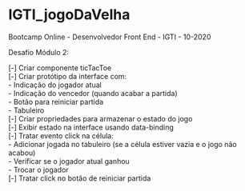 # IGTI_jogoDaVelha

Bootcamp Online - Desenvolvedor Front End - IGTI - 10-2020

Desafio Módulo 2:

[-] Criar componente ticTacToe  
[-] Criar protótipo da interface com:  
    - Indicação do jogador atual  
    - Indicação do vencedor (quando acabar a partida)  
    - Botão para reiniciar partida  
    - Tabuleiro  
[-] Criar propriedades para armazenar o estado do jogo  
[-] Exibir estado na interface usando data-binding  
[-] Tratar evento click na célula:  
    - Adicionar jogada no tabuleiro (se a célula estiver vazia e o jogo não acabou)  
    - Verificar se o jogador atual ganhou  
    - Trocar o jogador  
[-] Tratar click no botão de reiniciar partida  
